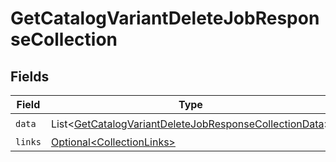 # GetCatalogVariantDeleteJobResponseCollection


## Fields

| Field                                                                                                                                  | Type                                                                                                                                   | Required                                                                                                                               | Description                                                                                                                            |
| -------------------------------------------------------------------------------------------------------------------------------------- | -------------------------------------------------------------------------------------------------------------------------------------- | -------------------------------------------------------------------------------------------------------------------------------------- | -------------------------------------------------------------------------------------------------------------------------------------- |
| `data`                                                                                                                                 | List\<[GetCatalogVariantDeleteJobResponseCollectionData](../../models/components/GetCatalogVariantDeleteJobResponseCollectionData.md)> | :heavy_check_mark:                                                                                                                     | N/A                                                                                                                                    |
| `links`                                                                                                                                | [Optional\<CollectionLinks>](../../models/components/CollectionLinks.md)                                                               | :heavy_minus_sign:                                                                                                                     | N/A                                                                                                                                    |